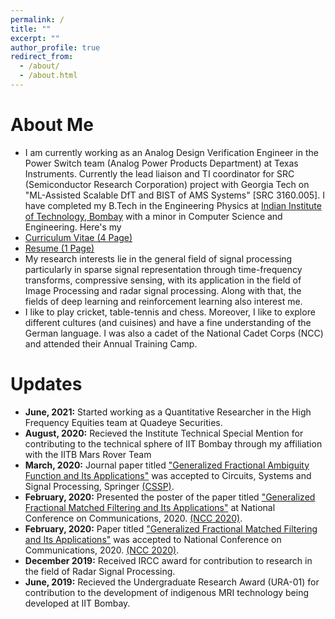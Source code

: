 ```yaml
---
permalink: /
title: ""
excerpt: ""
author_profile: true
redirect_from: 
  - /about/
  - /about.html
---
```




# About Me
* I am currently working as an Analog Design Verification Engineer in the Power Switch team (Analog Power Products Department) at Texas Instruments. Currently the lead liaison and TI coordinator for SRC (Semiconductor Research Corporation) project with Georgia Tech on "ML-Assisted Scalable DfT and BIST of AMS Systems" [SRC 3160.005]. I have completed my B.Tech in the Engineering Physics at [Indian Institute of Technology, Bombay](http://iitb.ac.in/) with a minor in Computer Science and Engineering. Here's my
* [Curriculum Vitae (4 Page)](https://ankush0303.github.io//files/Ankush_CV_2023.pdf)
* [Resume (1 Page)](https://ankush0303.github.io//files/Ankush_One_Page_2023.pdf)
* My research interests lie in the general field of signal processing particularly in sparse signal representation through time-frequency transforms, compressive sensing, with its application in the field of Image Processing and radar signal processing. 
Along with that, the fields of deep learning and reinforcement learning also interest me.
* I like to play cricket, table-tennis and chess. Moreover, I like to explore different cultures (and cuisines) and have a fine understanding of the German language. I was also a cadet of the National Cadet Corps (NCC) and attended their Annual Training Camp.

# Updates
* <b>June, 2021:</b> Started working as a Quantitative Researcher in the High Frequency Equities team at Quadeye Securities.
* <b>August, 2020:</b> Recieved the Institute Technical Special Mention for contributing to the technical sphere of IIT Bombay through my affiliation with the IITB Mars Rover Team 
* <b>March, 2020:</b> Journal paper titled ["Generalized Fractional Ambiguity Function and Its Applications"](http://ameyanjarlekar.github.io/files/GFAF.pdf) was accepted to Circuits, Systems and Signal Processing, Springer [(CSSP)](https://www.springer.com/journal/34).
* <b>February, 2020:</b> Presented the poster of the paper titled ["Generalized Fractional Matched Filtering and Its Applications"](http://ameyanjarlekar.github.io/files/NCC_poster.pdf) at National Conference on Communications, 2020. [(NCC 2020)](http://www.ncc2020.iitkgp.ac.in/).
* <b>February, 2020:</b> Paper titled ["Generalized Fractional Matched Filtering and Its Applications"](http://ameyanjarlekar.github.io/files/GFMF.pdf) was accepted to National Conference on Communications, 2020. [(NCC 2020)](http://www.ncc2020.iitkgp.ac.in/).
* <b>December 2019:</b> Received IRCC award for contribution to research in the field of Radar Signal Processing. 
* <b>June, 2019:</b> Recieved the Undergraduate Research Award (URA-01) for contribution to the development of indigenous MRI technology being developed at IIT Bombay.
